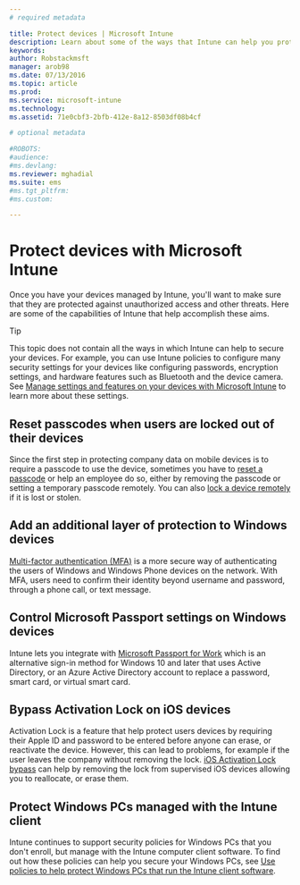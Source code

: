 ```yaml
---
# required metadata

title: Protect devices | Microsoft Intune
description: Learn about some of the ways that Intune can help you protect your devices against unauthorized access and other threats.
keywords:
author: Robstackmsft
manager: arob98
ms.date: 07/13/2016
ms.topic: article
ms.prod:
ms.service: microsoft-intune
ms.technology:
ms.assetid: 71e0cbf3-2bfb-412e-8a12-8503df08b4cf

# optional metadata

#ROBOTS:
#audience:
#ms.devlang:
ms.reviewer: mghadial
ms.suite: ems
#ms.tgt_pltfrm:
#ms.custom:

---
```


# Protect devices with Microsoft Intune
Once you have your devices managed by Intune, you'll want to make sure that they are protected against unauthorized access and other threats. Here are some of the capabilities of Intune that help accomplish these aims.

> [!TIP]
> This topic does not contain all the ways in which Intune can help to secure your devices. For example, you can use Intune policies to configure many security settings for your devices like configuring passwords, encryption settings, and hardware features such as Bluetooth and the device camera. See [Manage settings and features on your devices with Microsoft Intune](manage-settings-and-features-on-your-devices-with-microsoft-intune-policies.md) to learn more about these settings.

## Reset passcodes when users are locked out of their devices
Since the first step in protecting company data on mobile devices is to require a passcode to use the device, sometimes you have to [reset a passcode](use-remote-lock-and-passcode-reset-in-microsoft-intune.md) or help an employee do so, either by removing the passcode or setting a temporary passcode remotely. You can also [lock a device remotely](use-remote-lock-and-passcode-reset-in-microsoft-intune.md) if it is lost or stolen.

## Add an additional layer of protection to Windows devices
[Multi-factor authentication (MFA)](protect-windows-devices-with-multi-factor-authentication.md) is a more secure way of authenticating the users of Windows and Windows Phone devices on the network.  With MFA, users need to confirm their identity beyond username and password, through a phone call, or text message.

## Control Microsoft Passport settings on Windows devices
Intune lets you integrate with [Microsoft Passport for Work](control-microsoft-passport-settings-on-devices-with-microsoft-intune.md) which is an alternative sign-in method for Windows 10 and later that uses Active Directory, or an Azure Active Directory account to replace a password, smart card, or virtual smart card.

## Bypass Activation Lock on iOS devices
Activation Lock is a feature that help protect users devices by requiring their Apple ID and password to be entered before anyone can erase, or reactivate the device. However, this can lead to problems, for example if the user leaves the company without removing the lock. [iOS Activation Lock bypass](help-protect-ios-devices-with-activation-lock-bypass-for-microsoft-intune.md) can help by removing the lock from supervised iOS devices allowing you to reallocate, or erase them.

## Protect Windows PCs managed with the Intune client
Intune continues to support security policies for Windows PCs that you don't enroll, but manage with the Intune computer client software. To find out how these policies can help you secure your Windows PCs, see [Use policies to help protect Windows PCs that run the Intune client software](policies-to-protect-windows-pcs-in-microsoft-intune.md).
